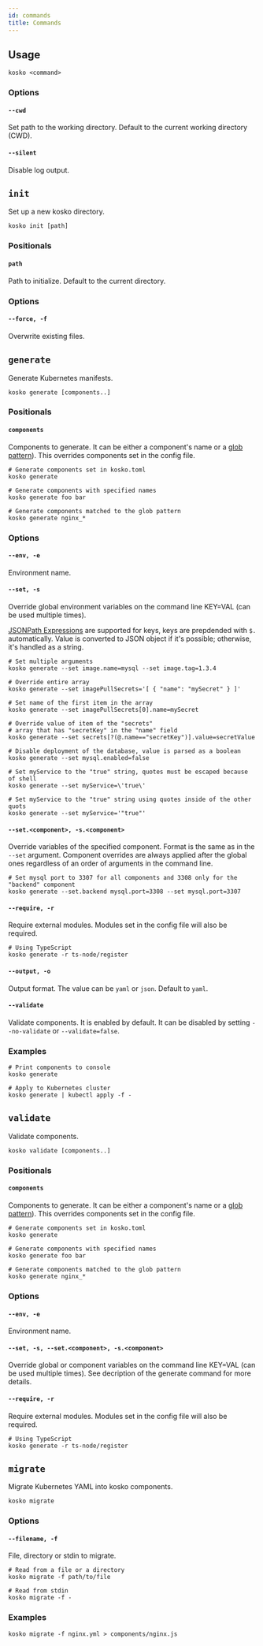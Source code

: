 ```yaml
---
id: commands
title: Commands
---
```


## Usage

```shell
kosko <command>
```

### Options

#### `--cwd`

Set path to the working directory. Default to the current working directory (CWD).

#### `--silent`

Disable log output.

## `init`

Set up a new kosko directory.

```shell
kosko init [path]
```

### Positionals

#### `path`

Path to initialize. Default to the current directory.

### Options

#### `--force, -f`

Overwrite existing files.

## `generate`

Generate Kubernetes manifests.

```shell
kosko generate [components..]
```

### Positionals

#### `components`

Components to generate. It can be either a component's name or a [glob pattern]). This overrides components set in the config file.

```shell
# Generate components set in kosko.toml
kosko generate

# Generate components with specified names
kosko generate foo bar

# Generate components matched to the glob pattern
kosko generate nginx_*
```

### Options

#### `--env, -e`

Environment name.

#### `--set, -s`

Override global environment variables on the command line KEY=VAL (can be used multiple times).

[JSONPath Expressions](https://www.npmjs.com/package/jsonpath) are supported for keys, keys are prepdended with `$.` automatically.
Value is converted to JSON object if it's possible; otherwise, it's handled as a string.

```shell
# Set multiple arguments
kosko generate --set image.name=mysql --set image.tag=1.3.4

# Override entire array
kosko generate --set imagePullSecrets='[ { "name": "mySecret" } ]'

# Set name of the first item in the array
kosko generate --set imagePullSecrets[0].name=mySecret

# Override value of item of the "secrets"
# array that has "secretKey" in the "name" field
kosko generate --set secrets[?(@.name=="secretKey")].value=secretValue

# Disable deployment of the database, value is parsed as a boolean
kosko generate --set mysql.enabled=false

# Set myService to the "true" string, quotes must be escaped because of shell
kosko generate --set myService=\'true\'

# Set myService to the "true" string using quotes inside of the other quots
kosko generate --set myService='"true"'
```

#### `--set.<component>, -s.<component>`

Override variables of the specified component. Format is the same as in the `--set` argument. Component overrides are always applied after the global ones regardless of an order of arguments in the command line.

```shell
# Set mysql port to 3307 for all components and 3308 only for the "backend" component
kosko generate --set.backend mysql.port=3308 --set mysql.port=3307
```

#### `--require, -r`

Require external modules. Modules set in the config file will also be required.

```shell
# Using TypeScript
kosko generate -r ts-node/register
```

#### `--output, -o`

Output format. The value can be `yaml` or `json`. Default to `yaml`.

#### `--validate`

Validate components. It is enabled by default. It can be disabled by setting `--no-validate` or `--validate=false`.

### Examples

```shell
# Print components to console
kosko generate

# Apply to Kubernetes cluster
kosko generate | kubectl apply -f -
```

## `validate`

Validate components.

```shell
kosko validate [components..]
```

### Positionals

#### `components`

Components to generate. It can be either a component's name or a [glob pattern]). This overrides components set in the config file.

```shell
# Generate components set in kosko.toml
kosko generate

# Generate components with specified names
kosko generate foo bar

# Generate components matched to the glob pattern
kosko generate nginx_*
```

### Options

#### `--env, -e`

Environment name.

#### `--set, -s, --set.<component>, -s.<component>`

Override global or component variables on the command line KEY=VAL (can be used multiple times). See decription of the generate command for more details.

#### `--require, -r`

Require external modules. Modules set in the config file will also be required.

```shell
# Using TypeScript
kosko generate -r ts-node/register
```

## `migrate`

Migrate Kubernetes YAML into kosko components.

```shell
kosko migrate
```

### Options

#### `--filename, -f`

File, directory or stdin to migrate.

```shell
# Read from a file or a directory
kosko migrate -f path/to/file

# Read from stdin
kosko migrate -f -
```

### Examples

```shell
kosko migrate -f nginx.yml > components/nginx.js
```

[glob pattern]: https://en.wikipedia.org/wiki/Glob_(programming)
